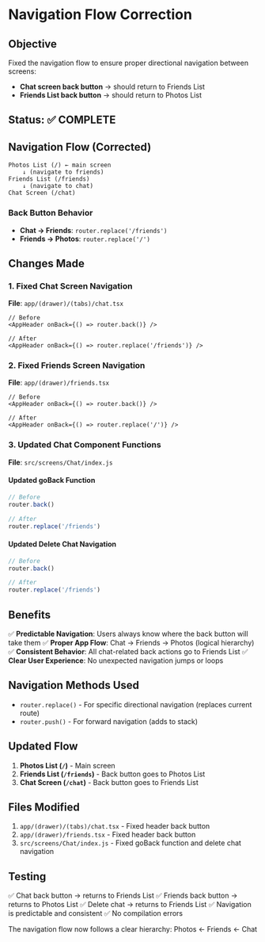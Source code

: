 # Navigation Flow Correction

## Objective

Fixed the navigation flow to ensure proper directional navigation between screens:

- **Chat screen back button** → should return to Friends List
- **Friends List back button** → should return to Photos List

## Status: ✅ COMPLETE

## Navigation Flow (Corrected)

```
Photos List (/) ← main screen
    ↓ (navigate to friends)
Friends List (/friends)
    ↓ (navigate to chat)
Chat Screen (/chat)
```

### Back Button Behavior

- **Chat → Friends**: `router.replace('/friends')`
- **Friends → Photos**: `router.replace('/')`

## Changes Made

### 1. Fixed Chat Screen Navigation

**File**: `app/(drawer)/(tabs)/chat.tsx`

```tsx
// Before
<AppHeader onBack={() => router.back()} />

// After
<AppHeader onBack={() => router.replace('/friends')} />
```

### 2. Fixed Friends Screen Navigation

**File**: `app/(drawer)/friends.tsx`

```tsx
// Before
<AppHeader onBack={() => router.back()} />

// After
<AppHeader onBack={() => router.replace('/')} />
```

### 3. Updated Chat Component Functions

**File**: `src/screens/Chat/index.js`

#### Updated goBack Function

```javascript
// Before
router.back()

// After
router.replace('/friends')
```

#### Updated Delete Chat Navigation

```javascript
// Before
router.back()

// After
router.replace('/friends')
```

## Benefits

✅ **Predictable Navigation**: Users always know where the back button will take them
✅ **Proper App Flow**: Chat → Friends → Photos (logical hierarchy)
✅ **Consistent Behavior**: All chat-related back actions go to Friends List
✅ **Clear User Experience**: No unexpected navigation jumps or loops

## Navigation Methods Used

- `router.replace()` - For specific directional navigation (replaces current route)
- `router.push()` - For forward navigation (adds to stack)

## Updated Flow

1. **Photos List (`/`)** - Main screen
2. **Friends List (`/friends`)** - Back button goes to Photos List
3. **Chat Screen (`/chat`)** - Back button goes to Friends List

## Files Modified

1. `app/(drawer)/(tabs)/chat.tsx` - Fixed header back button
2. `app/(drawer)/friends.tsx` - Fixed header back button
3. `src/screens/Chat/index.js` - Fixed goBack function and delete chat navigation

## Testing

✅ Chat back button → returns to Friends List
✅ Friends back button → returns to Photos List
✅ Delete chat → returns to Friends List
✅ Navigation is predictable and consistent
✅ No compilation errors

The navigation flow now follows a clear hierarchy: Photos ← Friends ← Chat
